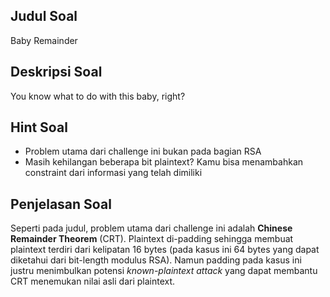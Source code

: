 ## Judul Soal

Baby Remainder

## Deskripsi Soal

You know what to do with this baby, right?

## Hint Soal

- Problem utama dari challenge ini bukan pada bagian RSA
- Masih kehilangan beberapa bit plaintext? Kamu bisa menambahkan constraint dari informasi yang telah dimiliki

## Penjelasan Soal

Seperti pada judul, problem utama dari challenge ini adalah **Chinese Remainder Theorem** (CRT). Plaintext di-padding sehingga membuat plaintext terdiri dari kelipatan 16 bytes (pada kasus ini 64 bytes yang dapat diketahui dari bit-length modulus RSA). Namun padding pada kasus ini justru menimbulkan potensi _known-plaintext attack_ yang dapat membantu CRT menemukan nilai asli dari plaintext.

